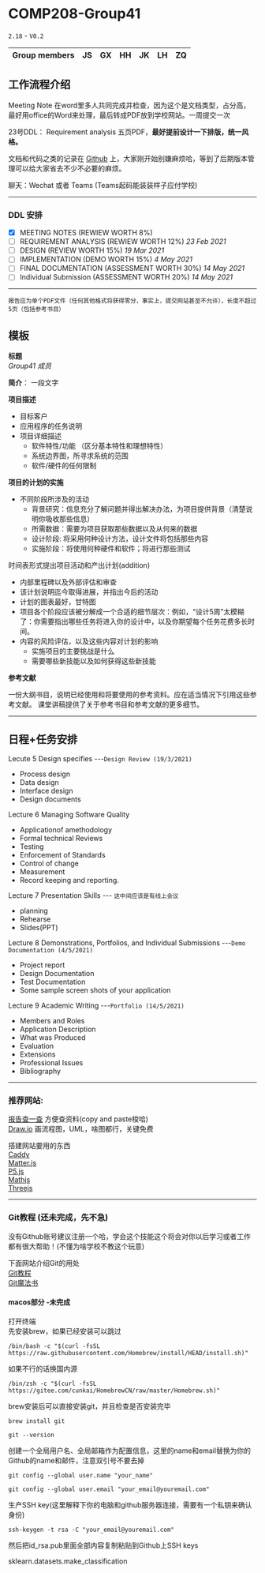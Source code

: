 # COMP208-Group41
 
`2.18` - `V0.2`   

|Group members|JS|GX|HH|JK|LH|ZQ|
|---|---|---|---|---|---|---


## **工作流程介绍**

Meeting Note 在word里多人共同完成并检查，因为这个是文档类型，占分高，最好用office的Word来处理，最后转成PDF放到学校网站。一周提交一次

23号DDL： Requirement analysis  五页PDF，**最好提前设计一下排版，统一风格。**     

文档和代码之类的记录在 [Github](https://github.com/MistyMoonR/COMP208-Group41) 上，大家刚开始别嫌麻烦哈，等到了后期版本管理可以给大家省去不少不必要的麻烦。

聊天：Wechat 或者 Teams (Teams起码能装装样子应付学校)       



-----------
### DDL 安排        
- [x] MEETING NOTES (REWIEW WORTH 8%)  
- [ ] REQUIREMENT ANALYSIS (REWIEW WORTH 12%) *23 Feb 2021*
- [ ] DESIGN (REVIEW WORTH 15%) *19 Mar 2021*
- [ ] IMPLEMENTATION (DEMO WORTH 15%) *4 May 2021*
- [ ] FINAL DOCUMENTATION (ASSESSMENT WORTH 30%) *14 May 2021*      
- [ ] Individual Submission (ASSESSMENT WORTH 20%) *14 May 2021*    

-----------     

```
报告应为单个PDF文件（任何其他格式将获得零分，事实上，提交网站甚至不允许），长度不超过5页（包括参考书目）   
``` 
## 模板     

**标题**        
*Group41 成员*   

**简介**： 一段文字      

**项目描述**    

- 目标客户
- 应用程序的任务说明
- 项目详细描述      
    - 软件特性/功能 （区分基本特性和理想特性）
    - 系统边界图，所寻求系统的范围
    - 软件/硬件的任何限制

**项目的计划的实施**        

- 不同阶段所涉及的活动      
    - 背景研究：信息充分了解问题并得出解决办法，为项目提供背景（清楚说明你吸收那些信息）
    - 所需数据：需要为项目获取那些数据以及从何来的数据
    - 设计阶段: 将采用何种设计方法，设计文件将包括那些内容
    - 实施阶段：将使用何种硬件和软件；将进行那些测试

时间表形式提出项目活动和产出计划(addition)
- 内部里程碑以及外部评估和审查
- 该计划说明迄今取得进展，并指出今后的活动
- 计划的图表最好，甘特图
- 项目各个阶段应该被分解成一个合适的细节层次：例如，“设计5周”太模糊了：你需要指出哪些任务将进入你的设计中，以及你期望每个任务花费多长时间。
- 内容的风险评估，以及这些内容对计划的影响
    - 实施项目的主要挑战是什么
    - 需要哪些新技能以及如何获得这些新技能

**参考文献**

一份大纲书目，说明已经使用和将要使用的参考资料。应在适当情况下引用这些参考文献。 课堂讲稿提供了关于参考书目和参考文献的更多细节。


-----------
## 日程+任务安排

Lecute 5 Design specifies ---`Design Review (19/3/2021)`       
- Process design 
- Data design 
- Interface design 
- Design documents

 Lecture 6 Managing Software Quality      
- Applicationof amethodology       
- Formal technical Reviews      
- Testing       
- Enforcement of Standards      
- Control of change     
- Measurement       
- Record keeping and reporting.     

Lecture 7 Presentation Skills --- `这中间应该是有线上会议`
- planning 
- Rehearse
- Slides(PPT)

Lecture 8 Demonstrations, Portfolios, and Individual Submissions ---`Demo Documentation (4/5/2021)`
- Project report
- Design Documentation
- Test Documentation
- Some sample screen shots of your application

Lecture 9 Academic Writing  ---`Portfolio (14/5/2021)`
- Members and Roles
- Application Description
- What was Produced
- Evaluation
- Extensions
- Professional Issues
- Bibliography


-----------
### 推荐网站:     
[报告查一查](http://report.seedsufe.com/#/report) 方便查资料(copy and paste梭哈)        
[Draw.io](draw.io) 画流程图，UML，啥图都行，关键免费        

搭建网站要用的东西      
[Caddy](https://caddyserver.com/)       
[Matter.js](https://brm.io/matter-js/)      
[P5.js](https://p5js.org/)       
[Mathjs](https://mathjs.org/)  
[Threejs](https://threejs.org/)     

-----------

### Git教程 (还未完成，先不急)
没有Github账号建议注册一个哈，学会这个技能这个将会对你以后学习或者工作都有很大帮助！(不懂为啥学校不教这个玩意)      

下面网站介绍Git的用处            
[Git教程](https://www.liaoxuefeng.com/wiki/896043488029600)     
[Git魔法书](http://www-cs-students.stanford.edu/~blynn/gitmagic/intl/zh_cn/ch01.html)

#### macos部分 -未完成
打开终端        
先安装brew，如果已经安装可以跳过        
```
/bin/bash -c "$(curl -fsSL https://raw.githubusercontent.com/Homebrew/install/HEAD/install.sh)"
```
如果不行的话换国内源
```
/bin/zsh -c "$(curl -fsSL https://gitee.com/cunkai/HomebrewCN/raw/master/Homebrew.sh)"
```

brew安装后可以直接安装git，并且检查是否安装完毕
```
brew install git

git --version 
```

创建一个全局用户名、全局邮箱作为配置信息，这里的name和email替换为你的Github的name和邮件，注意双引号不要去掉
```
git config --global user.name "your_name"  

git config --global user.email "your_email@youremail.com"
```
生产SSH key(这里解释下你的电脑和github服务器连接，需要有一个私钥来确认身份)
```
ssh-keygen -t rsa -C "your_email@youremail.com"
```
然后把id_rsa.pub里面全部内容复制粘贴到Github上SSH keys



sklearn.datasets.make_classification


